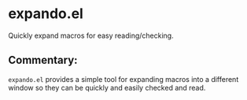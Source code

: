 # expando.el

Quickly expand macros for easy reading/checking.

## Commentary:

`expando.el` provides a simple tool for expanding macros into a different
window so they can be quickly and easily checked and read.
